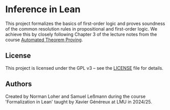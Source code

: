 # Inference in Lean
This project formalizes the basics of first-order logic and proves soundness of the common resolution rules in propositional and first-order logic.
We achieve this by closely following Chapter 3 of the lecture notes from the course [Automated Theorem Proving](https://www.tcs.ifi.lmu.de/lehre/ws-2024-25/atp_de.html).

## License
This project is licensed under the GPL v3 – see the [LICENSE](LICENSE) file for details.

## Authors
Created by Norman Loher and Samuel Leßmann during the course 'Formalization in Lean' taught by Xavier Généreux at LMU in 2024/25.